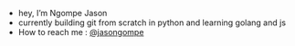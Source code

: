 - hey, I’m Ngompe Jason
- currently building git from scratch in python and learning golang and js
- How to reach me : [@jasongompe](https://x.com/jasongompe)

<!---
ngompejason/ngompejason is a ✨ special ✨ repository because its `README.md` (this file) appears on your GitHub profile.
You can click the Preview link to take a look at your changes.
--->
